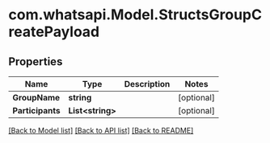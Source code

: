 
# com.whatsapi.Model.StructsGroupCreatePayload

## Properties

Name | Type | Description | Notes
------------ | ------------- | ------------- | -------------
**GroupName** | **string** |  | [optional] 
**Participants** | **List&lt;string&gt;** |  | [optional] 

[[Back to Model list]](../README.md#documentation-for-models)
[[Back to API list]](../README.md#documentation-for-api-endpoints)
[[Back to README]](../README.md)

